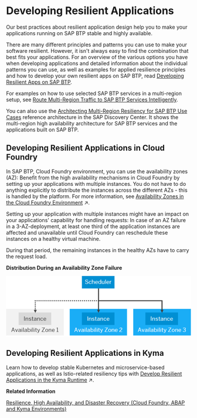 <!-- loiob1b929a5aea64571b2f74e810b622568 -->

# Developing Resilient Applications

Our best practices about resilient application design help you to make your applications running on SAP BTP stable and highly available.



There are many different principles and patterns you can use to make your software resilient. However, it isn't always easy to find the combination that best fits your applications. For an overview of the various options you have when developing applications and detailed information about the individual patterns you can use, as well as examples for applied resilience principles and how to develop your own resilient apps on SAP BTP, read [Developing Resilient Apps on SAP BTP](https://help.sap.com/viewer/eadaa45871804b4a974be865f627e791/Cloud/en-US/d1fe5fd8ecfb46c193221ebb991af3d7.html).

For examples on how to use selected SAP BTP services in a multi-region setup, see [Route Multi-Region Traffic to SAP BTP Services Intelligently](https://github.com/SAP-samples/btp-services-intelligent-routing).

You can also use the [Architecting Multi-Region Resiliency for SAP BTP Use Cases](https://discovery-center.cloud.sap/refArchDetail/ref-arch-multi-region-ha) reference architecture in the SAP Discovery Center. It shows the multi-region high availability architecture for SAP BTP services and the applications built on SAP BTP.



<a name="loiob1b929a5aea64571b2f74e810b622568__section_developaz"/>

## Developing Resilient Applications in Cloud Foundry

In SAP BTP, Cloud Foundry environment, you can use the availability zones \(AZ\): Benefit from the high availability mechanisms in Cloud Foundry by setting up your applications with multiple instances. You do not have to do anything explicitly to distribute the instances across the different AZs - this is handled by the platform. For more information, see [Availability Zones in the Cloud Foundry Environment](https://help.sap.com/viewer/65de2977205c403bbc107264b8eccf4b/Validation/en-US/9c7092c7b7ae4d49bc8ae35fdd0e0b18.html#loiob6a7e11c3a58416a9ab1175bba17193a "The Cloud Foundry environment follows the recommendations of our partner IaaS providers by leveraging the availability zones (AZ) concept.") :arrow_upper_right:.

Setting up your application with multiple instances might have an impact on your applications' capability for handling requests: In case of an AZ failure in a 3-AZ-deployment, at least one third of the application instances are affected and unavailable until Cloud Foundry can reschedule these instances on a healthy virtual machine.

During that period, the remaining instances in the healthy AZs have to carry the request load.

  
  
**Distribution During an Availability Zone Failure**

![](images/AZ_failure_3e96947.png "Distribution During an Availability Zone Failure")



<a name="loiob1b929a5aea64571b2f74e810b622568__section_ojk_v3n_jcc"/>

## Developing Resilient Applications in Kyma

Learn how to develop stable Kubernetes and microservice-based applications, as well as Istio-related resiliency tips with [Develop Resilient Applications in the Kyma Runtime](https://help.sap.com/viewer/65de2977205c403bbc107264b8eccf4b/Validation/en-US/7c9496c88a294b7f9ccc69a7e0998817.html "All SAP BTP, Kyma runtime production plans ensure high availability. To benefit from the high-availability setup, make sure the architecture and deployment of your application comply with resiliency best practices. Use the following guidelines for Kubernetes and microservice-based applications to develop a stable application. Read further to find some Istio-related resiliency tips.") :arrow_upper_right:.

**Related Information**  


[Resilience, High Availability, and Disaster Recovery \(Cloud Foundry, ABAP and Kyma Environments\)](https://help.sap.com/docs/btp/sap-business-technology-platform/resilience-high-availability-and-disaster-recovery?locale=en-US&version=Cloud#loioe3ac4f7c25a3442ca585950095eec599)


